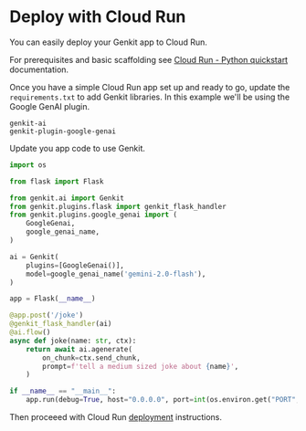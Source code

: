 # Deploy with Cloud Run

You can easily deploy your Genkit app to Cloud Run.

For prerequisites and basic scaffolding see [Cloud Run - Python quickstart](https://cloud.google.com/run/docs/quickstarts/build-and-deploy/deploy-python-service#before-you-begin) documentation.

Once you have a simple Cloud Run app set up and ready to go, update the `requirements.txt` to add Genkit libraries. In this example we'll be using the Google GenAI plugin.

```
genkit-ai
genkit-plugin-google-genai
```

Update you app code to use Genkit.

```python
import os

from flask import Flask

from genkit.ai import Genkit
from genkit.plugins.flask import genkit_flask_handler
from genkit.plugins.google_genai import (
    GoogleGenai,
    google_genai_name,
)

ai = Genkit(
    plugins=[GoogleGenai()],
    model=google_genai_name('gemini-2.0-flash'),
)

app = Flask(__name__)

@app.post('/joke')
@genkit_flask_handler(ai)
@ai.flow()
async def joke(name: str, ctx):
    return await ai.agenerate(
        on_chunk=ctx.send_chunk,
        prompt=f'tell a medium sized joke about {name}',
    )

if __name__ == "__main__":
    app.run(debug=True, host="0.0.0.0", port=int(os.environ.get("PORT", 8080)))
```

Then proceeed with Cloud Run [deployment](https://cloud.google.com/run/docs/quickstarts/build-and-deploy/deploy-python-service#deploy) instructions.